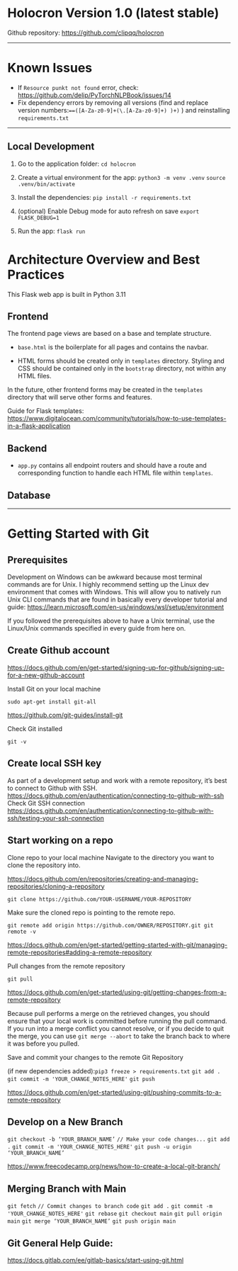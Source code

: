 # Holocron Version 1.0 (latest stable)

Github repository:
https://github.com/clipqq/holocron

---

# Known Issues

-   If `Resource punkt not found` error, check: https://github.com/delip/PyTorchNLPBook/issues/14
-   Fix dependency errors by removing all versions (find and replace version numbers:`==([A-Za-z0-9]+(\.[A-Za-z0-9]+) )+)` ) and reinstalling `requirements.txt`

---

## Local Development

1. Go to the application folder:
   `cd holocron`

2. Create a virtual environment for the app:
   `python3 -m venv .venv`
   `source .venv/bin/activate`

3. Install the dependencies:
   `pip install -r requirements.txt`

4. (optional) Enable Debug mode for auto refresh on save
   `export FLASK_DEBUG=1`

5. Run the app:
   `flask run`

# Architecture Overview and Best Practices

This Flask web app is built in Python 3.11

## Frontend

The frontend page views are based on a base and template structure.

-   `base.html` is the boilerplate for all pages and contains the navbar.

-   HTML forms should be created only in `templates` directory. Styling and CSS should be contained only in the `bootstrap` directory, not within any HTML files.

In the future, other frontend forms may be created in the `templates` directory that will serve other forms and features.

Guide for Flask templates: https://www.digitalocean.com/community/tutorials/how-to-use-templates-in-a-flask-application

## Backend

-   `app.py` contains all endpoint routers and should have a route and corresponding function to handle each HTML file within `templates`.

## Database

---

# Getting Started with Git

## Prerequisites

Development on Windows can be awkward because most terminal commands are for Unix. I highly recommend setting up the Linux dev environment that comes with Windows. This will allow you to natively run Unix CLI commands that are found in basically every developer tutorial and guide:
https://learn.microsoft.com/en-us/windows/wsl/setup/environment

If you followed the prerequisites above to have a Unix terminal, use the Linux/Unix commands specified in every guide from here on.

## Create Github account

https://docs.github.com/en/get-started/signing-up-for-github/signing-up-for-a-new-github-account

Install Git on your local machine

`sudo apt-get install git-all`

https://github.com/git-guides/install-git

Check Git installed

`git -v`

## Create local SSH key

As part of a development setup and work with a remote repository, it’s best to connect to Github with SSH.
https://docs.github.com/en/authentication/connecting-to-github-with-ssh
Check Git SSH connection
https://docs.github.com/en/authentication/connecting-to-github-with-ssh/testing-your-ssh-connection

## Start working on a repo

Clone repo to your local machine
Navigate to the directory you want to clone the repository into.

https://docs.github.com/en/repositories/creating-and-managing-repositories/cloning-a-repository

`git clone https://github.com/YOUR-USERNAME/YOUR-REPOSITORY`

Make sure the cloned repo is pointing to the remote repo.

`git remote add origin https://github.com/OWNER/REPOSITORY.git
git remote -v`

https://docs.github.com/en/get-started/getting-started-with-git/managing-remote-repositories#adding-a-remote-repository

Pull changes from the remote repository

`git pull`

https://docs.github.com/en/get-started/using-git/getting-changes-from-a-remote-repository

Because pull performs a merge on the retrieved changes, you should ensure that your local work is committed before running the pull command. If you run into a merge conflict you cannot resolve, or if you decide to quit the merge, you can use `git merge --abort` to take the branch back to where it was before you pulled.

Save and commit your changes to the remote Git Repository

(if new dependencies added):`pip3 freeze > requirements.txt`
`git add .`
`git commit -m 'YOUR_CHANGE_NOTES_HERE'`
`git push`

https://docs.github.com/en/get-started/using-git/pushing-commits-to-a-remote-repository

## Develop on a New Branch

`git checkout -b ‘YOUR_BRANCH_NAME’`
`// Make your code changes...`
`git add .`
`git commit -m 'YOUR_CHANGE_NOTES_HERE'`
`git push -u origin ‘YOUR_BRANCH_NAME’`

https://www.freecodecamp.org/news/how-to-create-a-local-git-branch/

## Merging Branch with Main

`git fetch`
`// Commit changes to branch code`
`git add .`
`git commit -m 'YOUR_CHANGE_NOTES_HERE'`
`git rebase`
`git checkout main`
`git pull origin main`
`git merge ‘YOUR_BRANCH_NAME’`
`git push origin main`

## Git General Help Guide:

https://docs.gitlab.com/ee/gitlab-basics/start-using-git.html
